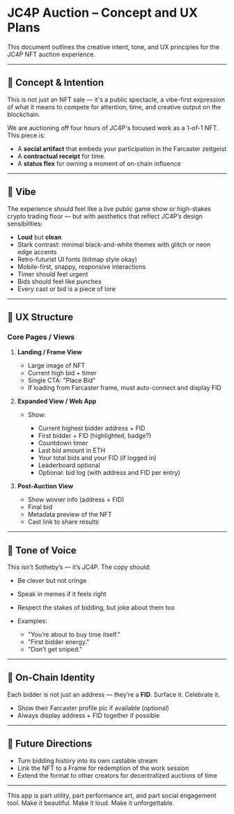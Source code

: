 # JC4P Auction – Concept and UX Plans

This document outlines the creative intent, tone, and UX principles for the JC4P NFT auction experience.

---

## 🧠 Concept & Intention

This is not just an NFT sale — it's a public spectacle, a vibe-first expression of what it means to compete for attention, time, and creative output on the blockchain.

We are auctioning off four hours of JC4P's focused work as a 1-of-1 NFT. This piece is:

* A **social artifact** that embeds your participation in the Farcaster zeitgeist
* A **contractual receipt** for time
* A **status flex** for owning a moment of on-chain influence

---

## 🎨 Vibe

The experience should feel like a live public game show or high-stakes crypto trading floor — but with aesthetics that reflect JC4P’s design sensibilities:

* **Loud** but **clean**
* Stark contrast: minimal black-and-white themes with glitch or neon edge accents
* Retro-futurist UI fonts (bitmap style okay)
* Mobile-first, snappy, responsive interactions
* Timer should feel urgent
* Bids should feel like punches
* Every cast or bid is a piece of lore

---

## 🧭 UX Structure

### Core Pages / Views

1. **Landing / Frame View**

   * Large image of NFT
   * Current high bid + timer
   * Single CTA: "Place Bid"
   * If loading from Farcaster frame, must auto-connect and display FID

2. **Expanded View / Web App**

   * Show:

     * Current highest bidder address + FID
     * First bidder + FID (highlighted, badge?)
     * Countdown timer
     * Last bid amount in ETH
     * Your total bids and your FID (if logged in)
     * Leaderboard optional
     * Optional: bid log (with address and FID per entry)

3. **Post-Auction View**

   * Show winner info (address + FID)
   * Final bid
   * Metadata preview of the NFT
   * Cast link to share results

---

## 💬 Tone of Voice

This isn’t Sotheby’s — it’s JC4P. The copy should:

* Be clever but not cringe
* Speak in memes if it feels right
* Respect the stakes of bidding, but joke about them too
* Examples:

  * "You’re about to buy time itself."
  * "First bidder energy."
  * "Don’t get sniped."

---

## 📣 On-Chain Identity

Each bidder is not just an address — they’re a **FID**. Surface it. Celebrate it.

* Show their Farcaster profile pic if available (optional)
* Always display address + FID together if possible

---

## 🔮 Future Directions

* Turn bidding history into its own castable stream
* Link the NFT to a Frame for redemption of the work session
* Extend the format to other creators for decentralized auctions of time

---

This app is part utility, part performance art, and part social engagement tool.
Make it beautiful. Make it loud. Make it unforgettable.
